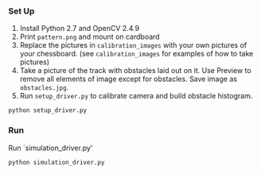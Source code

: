 
### Set Up

1. Install Python 2.7 and OpenCV 2.4.9
2. Print `pattern.png` and mount on cardboard
3. Replace the pictures in `calibration_images` with your own pictures of your chessboard. (see `calibration_images` for examples of how to take pictures)
4. Take a picture of the track with obstacles laid out on it. Use Preview to remove all elements of image except for obstacles. Save image as `obstacles.jpg`.
5. Run `setup_driver.py` to calibrate camera and build obstacle histogram. 
```
python setup_driver.py
```

### Run

Run `simulation_driver.py'
```
python simulation_driver.py
```
